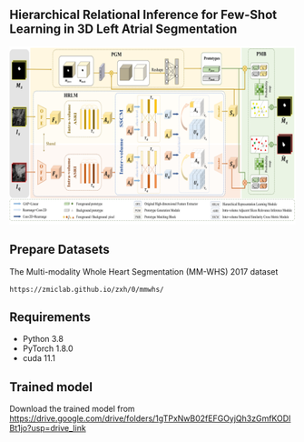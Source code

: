 ## Hierarchical Relational Inference for Few-Shot Learning in 3D Left Atrial Segmentation

<p align="middle">
    <img src="Framework.png">
</p>

## Prepare Datasets
The Multi-modality Whole Heart Segmentation (MM-WHS) 2017 dataset
```
https://zmiclab.github.io/zxh/0/mmwhs/
```

## Requirements
- Python 3.8
- PyTorch 1.8.0
- cuda 11.1

## Trained model
Download the trained model from https://drive.google.com/drive/folders/1gTPxNwB02fEFGOyjQh3zGmfKODIBt1jo?usp=drive_link

